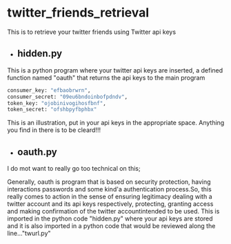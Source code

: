 # twitter_friends_retrieval
This is to retrieve your twitter friends using Twitter api keys

- ## hidden.py
This is a python program where your twitter api keys are inserted, a defined function named "oauth" that returns the api keys to the main program
```py
consumer_key: "efbaobrwrn",
consumer_secret: "09eu6bndoinbofpdndv",
token_key: "ojobinivogihosfbnf",
token_secret: "ofshbpyfbphbx"
```
This is an illustration, put in your api keys in the appropriate space. Anything you find in there is to be cleard!!!

- ## oauth.py
I do mot want to really go too technical on this; 

Generally, oauth is program that is based on security protection, having interactions passwords and some kind'a authentication process.So, this really comes to action in the sense of ensuring legitimacy dealing with a twitter account and its api keys respectively, protecting, granting access and making confirmation of the twitter accountintended to be used.
This is imported in the python code "hidden.py" where your api keys are stored and it is also imported in a python code that would be reviewed along the line..."twurl.py"
